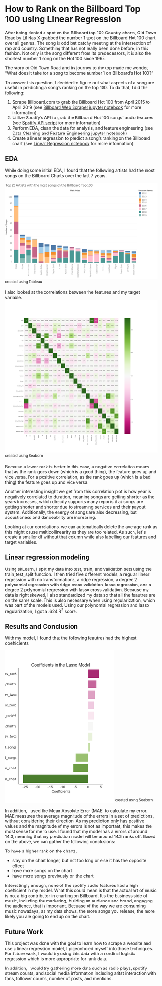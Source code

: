 # How to Rank on the Billboard Top 100 using Linear Regression

After being denied a spot on the Billboard top 100 Country charts, Old Town Road by Lil Nas X grabbed the number 1 spot on the Billboard Hot 100 chart over all genres. The song is odd but catchy meeting at the intersection of rap and country. Something that has not really been done before, in this fashion. Not only is the song different from its predecessors, it is also the shortest number 1 song on the Hot 100 since 1965. 

The story of Old Town Road and its journey to the top made me wonder, “What does it take for a song to become number 1 on Billboard’s Hot 100?” 

To answer this question, I decided to figure out what aspects of a song are useful in predicting a song’s ranking on the top 100. To do that, I did the following: 

1. Scrape Billboard.com to grab the Billboard Hot 100 from April 2015 to April 2019 (see [Billboard Web Scraper jupyter notebook](https://github.com/amyksu/predicting_billboard_charts_ranking/blob/master/Billboard%20Web%20Scaper.ipynb) for more information)
2. Utilize Spotify’s API to grab the Billboard Hot 100 songs’ audio features (see [Spotify API script](https://github.com/amyksu/predicting_billboard_charts_ranking/blob/master/spotify_api.py) for more information)
3. Perform EDA, clean the data for analysis, and feature engineering (see [Data Cleaning and Feature Engineering jupyter notebook](https://github.com/amyksu/predicting_billboard_charts_ranking/blob/master/Data%20Cleaning%20and%20Feature%20Engineering.ipynb))
3. Create a linear regression to predict a song’s ranking on the Billboard chart (see [Linear Regression notebook](https://github.com/amyksu/predicting_billboard_charts_ranking/blob/master/Linear%20Regression%20-%20All%20Features.ipynb) for more information)

## EDA

While doing some initial EDA, I found that the following artists had the most songs on the Billboard Charts over the last 7 years.

![Top 20 Artists from 2012 to 2019](https://github.com/amyksu/predicting_billboard_charts_ranking/blob/master/top_20_artists_by_year.png)
<sup>created using Tableau</sup>

I also looked at the correlations between the features and my target variable. 
![Correlation Heatmap](https://github.com/amyksu/predicting_billboard_charts_ranking/blob/master/corr.png)
<sup>created using Seaborn</sup>

Because a lower rank is better in this case, a negative correlation means that as the rank goes down (which is a good thing), the feature goes up and vice versa. For a positive correlation, as the rank goes up (which is a bad thing) the feature goes up and vice versa.

Another interesting insight we get from this correlation plot is how year is negatively correlated to duration, meaning songs are getting shorter as the years increases, which directly supports many reports that songs are getting shorter and shorter due to streaming services and their payout system. Additionally, the energy of songs are also decreasing, but acousticness and danceability are increasing.

Looking at our correlations, we can automatically delete the average rank as this might cause multicollinearity as they are too related. As such, let's create a smaller df without that column while also labelling our features and target variables.

## Linear regression modeling

Using skLearn, I split my data into test, train, and validation sets using the train_test_split function.  I then tried five different models, a regular linear regression with no transformations, a ridge regression, a degree 2 polynomial regression with ridge cross validation, lasso regression, and a degree 2 polynomial regression with lasso cross validation. Because my data is right skewed, I also standardized my data so that all the feautres are on the same scale. This is also necessary when using regularization, which was part of the models used. Using our polynomial regression and lasso regularization, I got a .624 R<sup>2</sup> score.

## Results and Conclusion

With my model, I found that the following feautres had the highest coefficients:

![Lasso Coefficients](https://github.com/amyksu/predicting_billboard_charts_ranking/blob/master/Coefficients_lasso.png)
<sup>created using Seaborn</sup>

In addition, I used the Mean Absolute Error (MAE) to calculate my error. MAE measures the average magnitude of the errors in a set of predictions, without considering their direction. As my prediction only has positive values and the magnitude of my errors is not as important, this makes the most sense for me to use. I found that my model has a errors of around 14.3, meaning that my prediction model will be around 14.3 ranks off. 
Based on the above, we can gather the following conclusions:

To have a higher rank on the charts,
  - stay on the chart longer, but not too long or else it has the opposite effect
  - have more songs on the chart 
  - have more songs previously on the chart 

Interestingly enough, none of the spotify audio features had a high coefficient in my model. What this could mean is that the actual art of music is not a big contributor in charting on Billboard. It's the business side of music, including the marketing, building an audience and brand, engaging the audience, that is important. Becuase of the way we are consuming music nowadays, as my data shows, the more songs you release, the more likely you are going to end up on the chart. 
  
## Future Work

This project was done with the goal to learn how to scrape a website and use a linear regression model, I pigeonholed myself into those techniques. For future work, I would try using this data with an ordinal logistic regression which is more appropriate for rank data. 

In addition, I would try gathering more data such as radio plays, spotify stream counts, and social media information including aritst interaction with fans, follower counts, number of posts, and mentions. 
